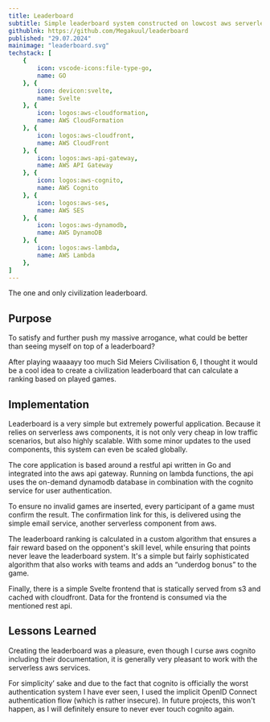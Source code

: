 ```yaml
---
title: Leaderboard
subtitle: Simple leaderboard system constructed on lowcost aws serverless infrastructure
githublnk: https://github.com/Megakuul/leaderboard
published: "29.07.2024"
mainimage: "leaderboard.svg"
techstack: [
    {
        icon: vscode-icons:file-type-go,
        name: GO
    }, {
        icon: devicon:svelte,
        name: Svelte
    }, {
        icon: logos:aws-cloudformation,
        name: AWS CloudFormation
    }, {
        icon: logos:aws-cloudfront,
        name: AWS CloudFront
    }, {
        icon: logos:aws-api-gateway,
        name: AWS API Gateway
    }, {
        icon: logos:aws-cognito,
        name: AWS Cognito
    }, {
        icon: logos:aws-ses,
        name: AWS SES
    }, {
        icon: logos:aws-dynamodb,
        name: AWS DynamoDB
    }, {
        icon: logos:aws-lambda,
        name: AWS Lambda
    }, 
]
---
```


The one and only civilization leaderboard.

## Purpose

To satisfy and further push my massive arrogance, what could be better than seeing myself on top of a leaderboard?


After playing waaaayy too much Sid Meiers Civilisation 6, I thought it would be a cool idea to create a civilization leaderboard that can calculate a ranking based on played games.


## Implementation

Leaderboard is a very simple but extremely powerful application. Because it relies on serverless aws components, it is not only very cheap in low traffic scenarios,
but also highly scalable. With some minor updates to the used components, this system can even be scaled globally.


The core application is based around a restful api written in Go and integrated into the aws api gateway. Running on lambda functions, the api uses the on-demand dynamodb database in combination with the cognito service for user authentication.


To ensure no invalid games are inserted, every participant of a game must confirm the result. The confirmation link for this, is delivered using the simple email service, another serverless component from aws.

The leaderboard ranking is calculated in a custom algorithm that ensures a fair reward based on the opponent's skill level, while ensuring that points never leave the leaderboard system. It's a simple but fairly sophisticated algorithm that also works with teams and adds an “underdog bonus” to the game.  


Finally, there is a simple Svelte frontend that is statically served from s3 and cached with cloudfront. Data for the frontend is consumed via the mentioned rest api.



## Lessons Learned

Creating the leaderboard was a pleasure, even though I curse aws cognito including their documentation, it is generally very pleasant to work with the serverless aws services.


For simplicity’ sake and due to the fact that cognito is officially the worst authentication system I have ever seen, I used the implicit OpenID Connect authentication flow (which is rather insecure).
In future projects, this won't happen, as I will definitely ensure to never ever touch cognito again.